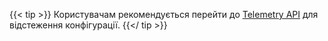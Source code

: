 ---
---
{{< tip >}}
Користувачам рекомендується перейти до [Telemetry API](/docs/tasks/observability/telemetry/) для відстеження конфігурації.
{{</ tip >}}
